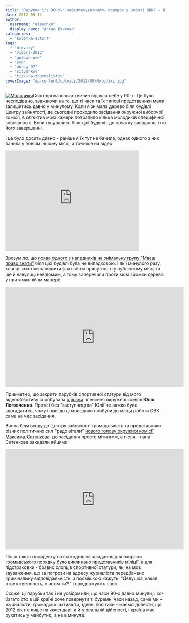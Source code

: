 ```yaml
---
title: "Парубки \"з 90-х\" забезпечуватимуть порядок у роботі ОВК? – ВІДЕО"
date: 2012-09-12
author: 
  username: "aleechka"
  display_name: "Аліна Дяченко"
categories: 
  - "kolonka-avtora"
tags: 
  - "brovary"
  - "vibori-2012"
  - "golova-ovk"
  - "ovk"
  - "okrug-97"
  - "sityenkov"
  - "tisk-na-zhurnalistiv"
coverImage: "wp-content/uploads/2012/09/Molodiki.jpg"
---
```


[![](https://mpz.brovary.org/wp-content/uploads/2012/09/Molodiki.jpg "Молодики")](https://mpz.brovary.org/wp-content/uploads/2012/09/Molodiki.jpg)Сьогодні на кілька хвилин відчула себе у 90-х. Це було несподівано, зважаючи на те, що ті часи та їх типові представники мали залишитись давно у минулому. Коли я знімала дерево біля будівлі Центру зайнятості, де сьогодні проходило засідання окружної виборчої комісії, в об'єктив моєї камери потрапило кілька молодиків специфічної зовнішності. Вони тусувались біля цієї будівлі і до початку засідання, і по його завершенні.

І це було досить дивно - раніше я їх тут не бачила, однак одного з них бачила у зовсім іншому місці, а точніше на відео:

<iframe src="https://www.youtube.com/embed/yP0yzis0vS8" frameborder="0" width="420" height="315"></iframe>

Зрозуміло, що [поява одного з нападників на знімальну групу "Маєш право знати"](https://mpz.brovary.org/terminovo-na-znimalnu-grupu-mayesh-pravo-znati-zdiysneno-napad/) біля цієї будівлі була не випадковою. І як і минулого разу, хлопці захотіли залишити факт своєї присутності у публічному місці та ще й навулиці невідомим, а тому заперечили проти моєї зйомки дерева у притаманній їм манері:

<iframe src="https://www.youtube.com/embed/76Jna5PbjFI" frameborder="0" width="560" height="315"></iframe>

Прикметно, що закрити парубків спортивної статури від мого відеооб'єктиву спробувала [одіозна](https://www.youtube.com/watch?v=wWKx7vhX3ww&feature=plcp) членкиня окружної комісії **Юлія Логовченко**. Проте і без "заступництва" Юлії не важко було здогадатись, чому і навіщо ці молодики прибули до місця роботи ОВК саме на час засідання.

Вчора біля входу до Центру зайнятості громадськість та представники різних політичних сил "радо вітали" [нового голову окружної комісії Максима Ситєнкова](https://mpz.brovary.org/chergove-zasidannya-ovk-provede-noviy-golova-uzhe-tretiy/): до засідання просто мітингом, а після - пана Ситєнкова закидали яйцями:

<iframe src="https://www.youtube.com/embed/b1QEO2Gd1t8" frameborder="0" width="560" height="315"></iframe>

Після такого інциденту на сьогоднішнє засідання для охорони громадського порядку було викликано представників міліції, а для підстраховки - бравих хлопців спортивної статури, які на моє зауваження, що за погрози на адресу журналіста передбачено кримінальну відповідальність, з посмішкою кажуть: "Дєвушка, какая ответственность, о чьом ти?!" і продовжують своє.

Схоже, ці парубки так і не усвідомили, що часи 90-х давно минули, і хоч багато хто в цій країні хоче повернути ті буремні часи назад, саме ми – журналісти, громадські активісти, ідейні політики – маємо довести, що 2012 рік не лише на календарі, а й у реальній дійсності, і країна має рухатись у майбутнє, а не в минуле.
